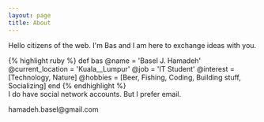 ```yaml
---
layout: page
title: About
---
```




<p class="message">
  Hello citizens of the web. I'm Bas and I am here to exchange ideas with you.
</p>

<div>
{% highlight ruby %}
def bas
  @name = 'Basel J. Hamadeh'
  @current_location = 'Kuala__Lumpur'
  @job = 'IT Student'
  @interest = [Technology, Nature]
  @hobbies = [Beer, Fishing, Coding, Building stuff, Socializing]
end
{% endhighlight %}
</div>

<div>I do have social network accounts. But I prefer email.</div>
<p class="message">hamadeh.basel@gmail.com</p>


